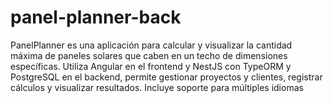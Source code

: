 # panel-planner-back
PanelPlanner es una aplicación para calcular y visualizar la cantidad máxima de paneles solares que caben en un techo de dimensiones específicas. Utiliza Angular en el frontend y NestJS con TypeORM y PostgreSQL en el backend, permite gestionar proyectos y clientes, registrar cálculos y visualizar resultados. Incluye soporte para múltiples idiomas
